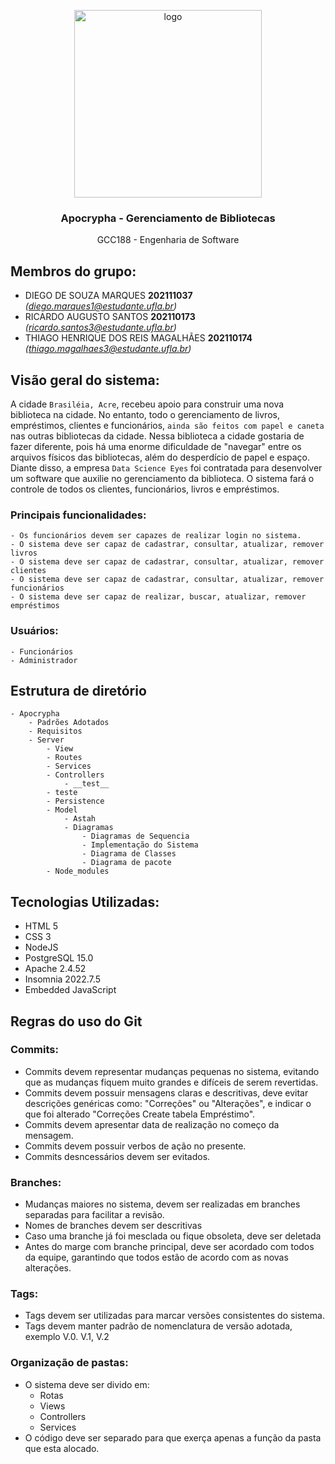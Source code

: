 <p align="center">
    <img src="https://user-images.githubusercontent.com/90580148/215624958-ca5b593c-6172-4201-a583-77ba2aab5295.png" alt="logo" width="300" height="300">
</p>

<h3 align="center">Apocrypha - Gerenciamento de Bibliotecas </h3>

<p align="center">
  GCC188 - Engenharia de Software 
</p>
    
## Membros do grupo:
- DIEGO DE SOUZA MARQUES **202111037** *(diego.marques1@estudante.ufla.br)*
- RICARDO AUGUSTO SANTOS **202110173** *(ricardo.santos3@estudante.ufla.br)*
- THIAGO HENRIQUE DOS REIS MAGALHÃES **202110174** *(thiago.magalhaes3@estudante.ufla.br)*

## Visão geral do sistema:
A cidade `Brasiléia, Acre`, recebeu apoio para construir uma nova biblioteca na cidade. No entanto, todo o gerenciamento de livros, empréstimos, clientes e funcionários, `ainda são feitos com papel e caneta` nas outras bibliotecas da cidade. Nessa biblioteca a cidade gostaria de fazer diferente, pois há uma enorme dificuldade de "navegar" entre os arquivos físicos das bibliotecas, além do desperdício de papel e espaço. Diante disso, a empresa `Data Science Eyes` foi contratada para desenvolver um software que auxilie no gerenciamento da biblioteca. 
O sistema fará o controle de todos os clientes, funcionários, livros e empréstimos.

### Principais funcionalidades:
    - Os funcionários devem ser capazes de realizar login no sistema.
    - O sistema deve ser capaz de cadastrar, consultar, atualizar, remover livros
    - O sistema deve ser capaz de cadastrar, consultar, atualizar, remover clientes
    - O sistema deve ser capaz de cadastrar, consultar, atualizar, remover funcionários
    - O sistema deve ser capaz de realizar, buscar, atualizar, remover empréstimos
    
### Usuários:
    - Funcionários 
    - Administrador
## Estrutura de diretório
    - Apocrypha
        - Padrões Adotados
        - Requisitos
        - Server
            - View
            - Routes
            - Services
            - Controllers
                - __test__
            - teste
            - Persistence
            - Model
                - Astah
                - Diagramas
                    - Diagramas de Sequencia
                    - Implementação do Sistema
                    - Diagrama de Classes
                    - Diagrama de pacote
            - Node_modules
        
## Tecnologias Utilizadas:
- HTML 5 
- CSS 3 
- NodeJS
- PostgreSQL 15.0
- Apache 2.4.52
- Insomnia 2022.7.5
- Embedded JavaScript

## Regras do uso do Git
### Commits:
- Commits devem representar mudanças pequenas no sistema, evitando que as mudanças fiquem muito grandes e difíceis de serem revertidas.
- Commits devem possuir mensagens claras e descritivas, deve evitar descrições genéricas como: "Correções" ou "Alterações", e indicar o que foi alterado "Correções Create tabela Empréstimo".
- Commits devem apresentar data de realização no começo da mensagem.
- Commits devem possuir verbos de ação no presente.
- Commits desncessários devem ser evitados.
### Branches:
- Mudanças maiores no sistema, devem ser realizadas em branches separadas para facilitar a revisão.
- Nomes de branches devem ser descritivas
- Caso uma branche já foi mesclada ou fique obsoleta, deve ser deletada
- Antes do marge com branche principal, deve ser acordado com todos da equipe, garantindo que todos estão de acordo com as novas alterações.
### Tags:
- Tags devem ser utilizadas para marcar versões consistentes do sistema.
- Tags devem manter padrão de nomenclatura de versão adotada, exemplo V.0. V.1, V.2
### Organização de pastas:
- O sistema deve ser divido em:
    - Rotas
    - Views
    - Controllers 
    - Services
- O código deve ser separado para que exerça apenas a função da pasta que esta alocado.


